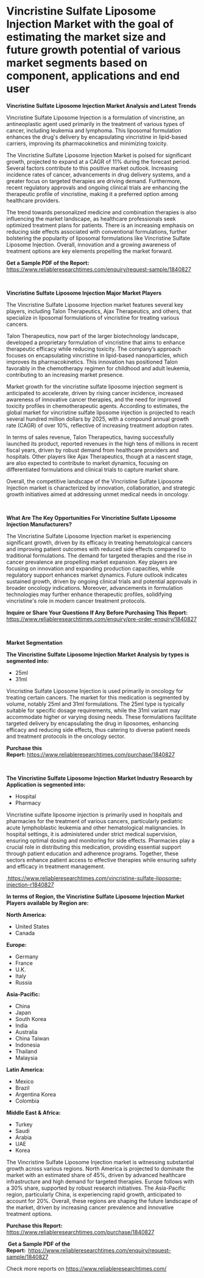 <p><h1>Vincristine Sulfate Liposome Injection Market with the goal of estimating the market size and future growth potential of various market segments based on component, applications and end user</h1></p><p><strong>Vincristine Sulfate Liposome Injection Market Analysis and Latest Trends</strong></p>
<p><p>Vincristine Sulfate Liposome Injection is a formulation of vincristine, an antineoplastic agent used primarily in the treatment of various types of cancer, including leukemia and lymphoma. This liposomal formulation enhances the drug's delivery by encapsulating vincristine in lipid-based carriers, improving its pharmacokinetics and minimizing toxicity. </p><p>The Vincristine Sulfate Liposome Injection Market is poised for significant growth, projected to expand at a CAGR of 11% during the forecast period. Several factors contribute to this positive market outlook. Increasing incidence rates of cancer, advancements in drug delivery systems, and a greater focus on targeted therapies are driving demand. Furthermore, recent regulatory approvals and ongoing clinical trials are enhancing the therapeutic profile of vincristine, making it a preferred option among healthcare providers. </p><p>The trend towards personalized medicine and combination therapies is also influencing the market landscape, as healthcare professionals seek optimized treatment plans for patients. There is an increasing emphasis on reducing side effects associated with conventional formulations, further bolstering the popularity of liposomal formulations like Vincristine Sulfate Liposome Injection. Overall, innovation and a growing awareness of treatment options are key elements propelling the market forward.</p></p>
<p><strong>Get a Sample PDF of the Report:&nbsp;</strong> <a href="https://www.reliableresearchtimes.com/enquiry/request-sample/1840827?utm_campaign=3031&utm_medium=2&utm_source=Github&utm_content=ia&utm_term=08032025&utm_id=vincristine-sulfate-liposome-injection">https://www.reliableresearchtimes.com/enquiry/request-sample/1840827</a></p>
<p>&nbsp;</p>
<p><strong>Vincristine Sulfate Liposome Injection Major Market Players</strong></p>
<p><p>The Vincristine Sulfate Liposome Injection market features several key players, including Talon Therapeutics, Ajax Therapeutics, and others, that specialize in liposomal formulations of vincristine for treating various cancers. </p><p>Talon Therapeutics, now part of the larger biotechnology landscape, developed a proprietary formulation of vincristine that aims to enhance therapeutic efficacy while reducing toxicity. The company’s approach focuses on encapsulating vincristine in lipid-based nanoparticles, which improves its pharmacokinetics. This innovation has positioned Talon favorably in the chemotherapy regimen for childhood and adult leukemia, contributing to an increasing market presence.</p><p>Market growth for the vincristine sulfate liposome injection segment is anticipated to accelerate, driven by rising cancer incidence, increased awareness of innovative cancer therapies, and the need for improved toxicity profiles in chemotherapeutic agents. According to estimates, the global market for vincristine sulfate liposome injection is projected to reach several hundred million dollars by 2025, with a compound annual growth rate (CAGR) of over 10%, reflective of increasing treatment adoption rates.</p><p>In terms of sales revenue, Talon Therapeutics, having successfully launched its product, reported revenues in the high tens of millions in recent fiscal years, driven by robust demand from healthcare providers and hospitals. Other players like Ajax Therapeutics, though at a nascent stage, are also expected to contribute to market dynamics, focusing on differentiated formulations and clinical trials to capture market share.</p><p>Overall, the competitive landscape of the Vincristine Sulfate Liposome Injection market is characterized by innovation, collaboration, and strategic growth initiatives aimed at addressing unmet medical needs in oncology.</p></p>
<p>&nbsp;</p>
<p><strong>What Are The Key Opportunities For Vincristine Sulfate Liposome Injection Manufacturers?</strong></p>
<p><p>The Vincristine Sulfate Liposome Injection market is experiencing significant growth, driven by its efficacy in treating hematological cancers and improving patient outcomes with reduced side effects compared to traditional formulations. The demand for targeted therapies and the rise in cancer prevalence are propelling market expansion. Key players are focusing on innovation and expanding production capacities, while regulatory support enhances market dynamics. Future outlook indicates sustained growth, driven by ongoing clinical trials and potential approvals in broader oncology indications. Moreover, advancements in formulation technologies may further enhance therapeutic profiles, solidifying vincristine's role in modern cancer treatment protocols.</p></p>
<p><strong>Inquire or Share Your Questions If Any Before Purchasing This Report:</strong> <a href="https://www.reliableresearchtimes.com/enquiry/pre-order-enquiry/1840827?utm_campaign=3031&utm_medium=2&utm_source=Github&utm_content=ia&utm_term=08032025&utm_id=vincristine-sulfate-liposome-injection">https://www.reliableresearchtimes.com/enquiry/pre-order-enquiry/1840827</a></p>
<p>&nbsp;</p>
<p><strong>Market Segmentation</strong></p>
<p><strong>The Vincristine Sulfate Liposome Injection Market Analysis by types is segmented into:</strong></p>
<p><ul><li>25ml</li><li>31ml</li></ul></p>
<p><p>Vincristine Sulfate Liposome Injection is used primarily in oncology for treating certain cancers. The market for this medication is segmented by volume, notably 25ml and 31ml formulations. The 25ml type is typically suitable for specific dosage requirements, while the 31ml variant may accommodate higher or varying dosing needs. These formulations facilitate targeted delivery by encapsulating the drug in liposomes, enhancing efficacy and reducing side effects, thus catering to diverse patient needs and treatment protocols in the oncology sector.</p></p>
<p><strong>Purchase this Report:&nbsp;</strong><a href="https://www.reliableresearchtimes.com/purchase/1840827?utm_campaign=3031&utm_medium=2&utm_source=Github&utm_content=ia&utm_term=08032025&utm_id=vincristine-sulfate-liposome-injection">https://www.reliableresearchtimes.com/purchase/1840827</a></p>
<p>&nbsp;</p>
<p><strong>The Vincristine Sulfate Liposome Injection Market Industry Research by Application is segmented into:</strong></p>
<p><ul><li>Hospital</li><li>Pharmacy</li></ul></p>
<p><p>Vincristine sulfate liposome injection is primarily used in hospitals and pharmacies for the treatment of various cancers, particularly pediatric acute lymphoblastic leukemia and other hematological malignancies. In hospital settings, it is administered under strict medical supervision, ensuring optimal dosing and monitoring for side effects. Pharmacies play a crucial role in distributing this medication, providing essential support through patient education and adherence programs. Together, these sectors enhance patient access to effective therapies while ensuring safety and efficacy in treatment management.</p></p>
<p><a href="https://www.reliableresearchtimes.com/vincristine-sulfate-liposome-injection-r1840827?utm_campaign=3031&utm_medium=2&utm_source=Github&utm_content=ia&utm_term=08032025&utm_id=vincristine-sulfate-liposome-injection">&nbsp;https://www.reliableresearchtimes.com/vincristine-sulfate-liposome-injection-r1840827</a></p>
<p><strong>In terms of Region, the Vincristine Sulfate Liposome Injection Market Players available by Region are:</strong></p>
<p>
    <p> <strong> North America: </strong>
        <ul>
            <li>United States</li>
            <li>Canada</li>
        </ul>
        </p> 
    <p> <strong> Europe: </strong>
        <ul>
            <li>Germany</li>
            <li>France</li>
            <li>U.K.</li>
            <li>Italy</li>
            <li>Russia</li>
        </ul>
        </p> 
    <p> <strong> Asia-Pacific: </strong>
        <ul>
            <li>China</li>
            <li>Japan</li>
            <li>South Korea</li>
            <li>India</li>
            <li>Australia</li>
            <li>China Taiwan</li>
            <li>Indonesia</li>
            <li>Thailand</li>
            <li>Malaysia</li>
        </ul>
        </p> 
    <p> <strong> Latin America: </strong>
        <ul>
            <li>Mexico</li>
            <li>Brazil</li>
            <li>Argentina Korea</li>
            <li>Colombia</li>
        </ul>
        </p> 
    <p> <strong> Middle East & Africa: </strong>
        <ul>
            <li>Turkey</li>
            <li>Saudi</li>
            <li>Arabia</li>
            <li>UAE</li>
            <li>Korea</li>
        </ul>
    </p>
    </p>
<p><p>The Vincristine Sulfate Liposome Injection market is witnessing substantial growth across various regions. North America is projected to dominate the market with an estimated share of 45%, driven by advanced healthcare infrastructure and high demand for targeted therapies. Europe follows with a 30% share, supported by robust research initiatives. The Asia-Pacific region, particularly China, is experiencing rapid growth, anticipated to account for 20%. Overall, these regions are shaping the future landscape of the market, driven by increasing cancer prevalence and innovative treatment options.</p></p>
<p><strong>Purchase this Report: </strong><a href="https://www.reliableresearchtimes.com/purchase/1840827?utm_campaign=3031&utm_medium=2&utm_source=Github&utm_content=ia&utm_term=08032025&utm_id=vincristine-sulfate-liposome-injection">https://www.reliableresearchtimes.com/purchase/1840827</a></p>
<p>&nbsp;<strong>Get a Sample PDF of the Report:&nbsp;&nbsp;</strong><a href="https://www.reliableresearchtimes.com/enquiry/request-sample/1840827?utm_campaign=3031&utm_medium=2&utm_source=Github&utm_content=ia&utm_term=08032025&utm_id=vincristine-sulfate-liposome-injection">https://www.reliableresearchtimes.com/enquiry/request-sample/1840827</a></p>
<p><strong></strong></p>
<p>Check more reports on <a href="https://www.reliableresearchtimes.com/?utm_campaign=3031&utm_medium=2&utm_source=Github&utm_content=ia&utm_term=08032025&utm_id=vincristine-sulfate-liposome-injection">https://www.reliableresearchtimes.com/</a></p>